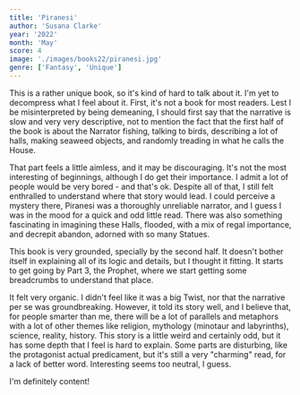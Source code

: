 ```yaml
---
title: 'Piranesi'
author: 'Susana Clarke'
year: '2022'
month: 'May'
score: 4
image: './images/books22/piranesi.jpg'
genre: ['Fantasy', 'Unique']
---
```


This is a rather unique book, so it's kind of hard to talk about it. I'm yet to decompress what I feel about it. First, it's not a book for most readers. Lest I be misinterpreted by being demeaning, I should first say that the narrative is slow and very very descriptive, not to mention the fact that the first half of the book is about the Narrator fishing, talking to birds, describing a lot of halls, making seaweed objects, and randomly treading in what he calls the House.

That part feels a little aimless, and it may be discouraging. It's not the most interesting of beginnings, although I do get their importance. I admit a lot of people would be very bored - and that's ok. Despite all of that, I still felt enthralled to understand where that story would lead. I could perceive a mystery there, Piranesi was a thoroughly unreliable narrator, and I guess I was in the mood for a quick and odd little read. There was also something fascinating in imagining these Halls, flooded, with a mix of regal importance, and decrepit abandon, adorned with so many Statues.

This book is very grounded, specially by the second half. It doesn't bother itself in explaining all of its logic and details, but I thought it fitting. It starts to get going by Part 3, the Prophet, where we start getting some breadcrumbs to understand that place.

It felt very organic. I didn't feel like it was a big Twist, nor that the narrative per se was groundbreaking. However, it told its story well, and I believe that, for people smarter than me, there will be a lot of parallels and metaphors with a lot of other themes like religion, mythology (minotaur and labyrinths), science, reality, history. This story is a little weird and certainly odd, but it has some depth that I feel is hard to explain. Some parts are disturbing, like the protagonist actual predicament, but it's still a very "charming" read, for a lack of better word. Interesting seems too neutral, I guess.

I'm definitely content!
